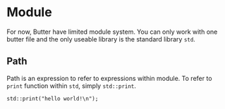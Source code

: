 # Module

For now, Butter have limited module system. You can only work with one butter file and the only useable library is the standard library `std`.

## Path

Path is an expression to refer to expressions within module. To refer to `print` function within `std`, simply `std::print`.

```butter
std::print("hello world!\n");
```
